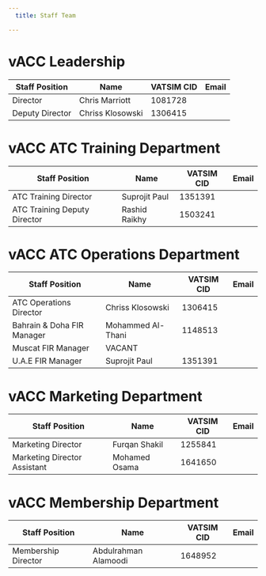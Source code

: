 ```yaml
---
  title: Staff Team

---
```

# vACC Leadership
| Staff Position               | Name             | VATSIM CID | Email |
|------------------------------|------------------|------------|-------|
| Director                     | Chris Marriott   | 1081728    |       |
| Deputy Director              | Chriss Klosowski | 1306415    |       |

# vACC ATC Training Department
| Staff Position               | Name          | VATSIM CID | Email |
|------------------------------|---------------|------------|-------|
| ATC Training Director        | Suprojit Paul | 1351391    |       |
| ATC Training Deputy Director | Rashid Raikhy | 1503241    |       |

# vACC ATC Operations Department
| Staff Position             | Name              | VATSIM CID | Email |
|----------------------------|-------------------|------------|-------|
| ATC Operations Director    | Chriss Klosowski  | 1306415    |       |
| Bahrain & Doha FIR Manager | Mohammed Al-Thani | 1148513    |       |
| Muscat FIR Manager         | VACANT            |            |       |
| U.A.E FIR Manager          | Suprojit Paul     | 1351391    |       |

# vACC Marketing Department
| Staff Position               | Name          | VATSIM CID | Email |
|------------------------------|---------------|------------|-------|
| Marketing Director           | Furqan Shakil | 1255841    |       |
| Marketing Director Assistant | Mohamed Osama | 1641650    |       |

# vACC Membership Department
| Staff Position      | Name                 | VATSIM CID | Email |
|---------------------|----------------------|------------|-------|
| Membership Director | Abdulrahman Alamoodi | 1648952    |       |